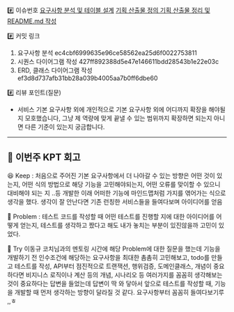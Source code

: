 #️⃣ 이슈번호
[요구사항 분석 및 테이블 설계](https://github.com/everysoon/hhplus-e-commerce/issues/1)
[기획 산출물 정의 ](https://github.com/everysoon/hhplus-e-commerce/issues/2)
[기획 산출물 정리 및 README.md 작성](https://github.com/everysoon/hhplus-e-commerce/issues/6)

#️⃣ 커밋 링크
1. 요구사항 분석 ec4cbf6999635e96ce58562ea25d6f0022753811
1. 시퀀스 다이어그램 작성 427ff892388d5e47e146611bdd28543b1e22e03c
2. ERD, 클래스 다이어그램 작성 ef3d8d737afb31bb28a039b4005aa7b0ff6dbe60

#️⃣ 리뷰 포인트(질문)
- 서비스 기본 요구사항 외에 개인적으로 기본 요구사항 외에 어디까지 확장을 해야될 지 모호했습니다, 그냥 제 역량에 맞게 끝낼 수 있는 범위까지 확장하면 되는지 아니면 다른 기준이 있는지 궁금합니다.

---
🤔 이번주 KPT 회고
---
😆 Keep
: 처음으로 주어진 기본 요구사항에서 더 나아갈 수 있는 방향은 어떤 것이 있는지, 어떤 식의 방법으로 해당 기능을 고민해야되는지, 어떤 오류를 맞이할 수 있으니 대비해야 되는 지 ..등 개발한 이래 어떠한 기능에 마인드맵처럼 가지를 엮어가는 식으로 생각을 했다.
생각이 잘 안난다면 기존 런칭한  서비스들을 들여다보며 아이디어를 얻음

🥲 Problem
: 테스트 코드를 작성할 때 어떤 테스트를 진행할 지에 대한 아이디어를 어떻게 얻는지, 테스트를 생각하고 짰다고 해도 내가 놓치는 부분이 있진않을까 고민이 있었다.

🤢 Try
이동규 코치님과의 멘토링 시간에 해당 Problem에 대한 질문을 했는데 기능을 개발하기 전 인수조건에 해당하는 요구사항을 최대한 촘촘히 고민해보고, todo를 만들고 테스트를 작성, API부터 점진적으로 트랜잭션, 행위검증, 도메인클래스, 개념이 중요하다면 비지니스 로직이나 계산 등의 개념, 시나리오 등 여러가지를 꼼꼼히 생각해보는 것이 중요하다는 답변을 들었는데 답변이 딱 와 닿아서 앞으로 테스트를 작성할 때, 기능을 개발할 때 먼저 생각하는 방향이 달라질 것 같다. 요구사항부터 꼼꼼히 들여다보기루 ,,ㅎ
